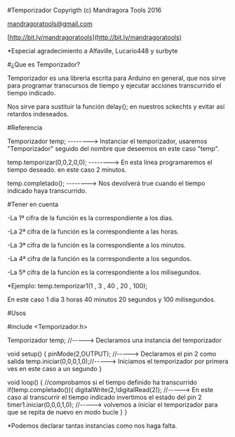 #Temporizador 
Copyrigth (c) Mandragora Tools 2016

[mandragoratools@gmail.com](mailto:mandragoratools@gmail.com)

[http://bit.ly/mandragoratools](http://bit.ly/mandragoratools)

*Especial agradecimiento a Alfaville, Lucario448  y surbyte


#¿Que es Temporizador?

Temporizador es una libreria escrita para Arduino en general, que nos sirve para programar transcursos de tiempo y ejecutar acciones transcurrido el tiempo indicado.

Nos sirve para sustituir la función delay(); en nuestros sckechts y evitar así retardos indeseados.

#Referencia

Temporizador temp;   --------> Instanciar el temporizador, usaremos "Temporizador" seguido del nombre que deseemos en este caso "temp".

temp.temporizar(0,0,2,0,0); --------> En esta linea programaremos el tiempo deseado. en este caso 2 minutos.

temp.completado(); --------> Nos devolverá true cuando el tiempo indicado haya transcurrido.

#Tener en cuenta

-La 1ª cifra de la función es la correspondiente a los dias.

-La 2ª cifra de la función es la correspondiente a las horas.

-La 3ª cifra de la función es la correspondiente a los minutos.

-La 4ª cifra de la función es la correspondiente a los segundos.

-La 5ª cifra de la función es la correspondiente a los milisegundos.

*Ejemplo: temp.temporizar1(1  ,  3   ,   40    ,   20   ,   100);

En este caso 1 dia 3 horas 40 minutos  20 segundos y 100 milisegundos.




#Usos
  
#include <Temporizador.h>

Temporizador temp; //-----> Declaramos una instancia  del temporizador

void setup() {
pinMode(2,OUTPUT); //-----> Declaramos el pin 2 como salida
temp.iniciar(0,0,0,1,0);//-----> Iniciamos el temporizador por primera ves en este caso a un segundo
}

void loop() {
//comprobamos si el tiempo definido ha transcurrido
if(temp.completado()){ 
  digitalWrite(2,!digitalRead(2)); //-----> En este caso al transcurrir el tiempo indicado invertimos el estado del pin 2
  timer1.iniciar(0,0,0,1,0); //-----> volvemos a iniciar el temporizador para que se repita de nuevo en modo bucle
}
}


*Podemos declarar tantas instancias como nos haga falta.


